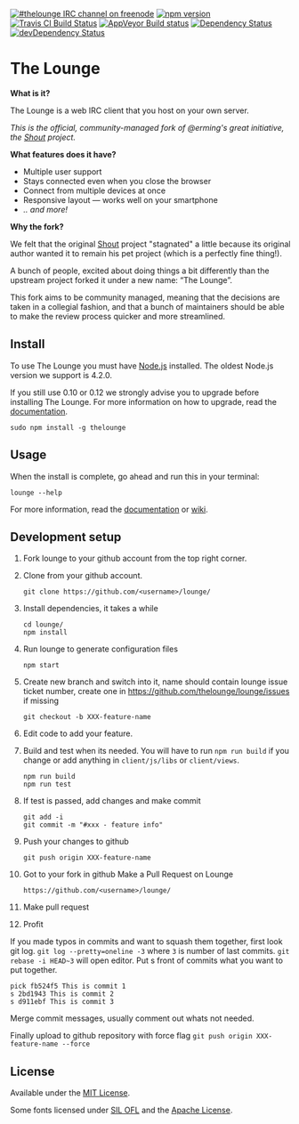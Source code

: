 [![#thelounge IRC channel on freenode](https://img.shields.io/badge/irc%20channel-%23thelounge%20on%20freenode-blue.svg)](https://avatar.playat.ch:1000/)
[![npm version](https://img.shields.io/npm/v/thelounge.svg)](https://www.npmjs.org/package/thelounge)
[![Travis CI Build Status](https://travis-ci.org/thelounge/lounge.svg?branch=master)](https://travis-ci.org/thelounge/lounge)
[![AppVeyor Build status](https://ci.appveyor.com/api/projects/status/deymtp0lldq78s8t/branch/master?svg=true)](https://ci.appveyor.com/project/astorije/lounge/branch/master)
[![Dependency Status](https://david-dm.org/thelounge/lounge.svg)](https://david-dm.org/thelounge/lounge)
[![devDependency Status](https://david-dm.org/thelounge/lounge/dev-status.svg)](https://david-dm.org/thelounge/lounge#info=devDependencies)

# The Lounge

__What is it?__

The Lounge is a web IRC client that you host on your own server.

*This is the official, community-managed fork of @erming's great initiative, the [Shout](https://github.com/erming/shout) project.*

__What features does it have?__

- Multiple user support
- Stays connected even when you close the browser
- Connect from multiple devices at once
- Responsive layout — works well on your smartphone
- _.. and more!_

__Why the fork?__

We felt that the original [Shout](https://github.com/erming/shout) project
"stagnated" a little because its original author wanted it to remain his pet
project (which is a perfectly fine thing!).

A bunch of people, excited about doing things a bit differently than the upstream
project forked it under a new name: “The Lounge”.

This fork aims to be community managed, meaning that the decisions are taken
in a collegial fashion, and that a bunch of maintainers should be able to make
the review process quicker and more streamlined.

## Install

To use The Lounge you must have [Node.js](https://nodejs.org/en/download/) installed.
The oldest Node.js version we support is 4.2.0.

If you still use 0.10 or 0.12 we strongly advise you to upgrade before installing The Lounge.
For more information on how to upgrade, read the [documentation](https://nodejs.org/en/download/package-manager/).

```
sudo npm install -g thelounge
```

## Usage

When the install is complete, go ahead and run this in your terminal:

```
lounge --help
```

For more information, read the [documentation](https://thelounge.github.io/docs/) or [wiki](https://github.com/thelounge/lounge/wiki).

## Development setup



1. Fork lounge to your github account from the top right corner.
 
2. Clone from your github account.

    ```
    git clone https://github.com/<username>/lounge/
    ```

3. Install dependencies, it takes a while

    ```
    cd lounge/
    npm install
    ``` 

4. Run lounge to generate configuration files

    ```
    npm start
    ```

5. Create new branch and switch into it, name should contain lounge issue ticket 
    number, create one in https://github.com/thelounge/lounge/issues if missing

    ```
    git checkout -b XXX-feature-name
    ``` 

6. Edit code to add your feature.

7. Build and test when its needed. You will have to run `npm run build` if you change or add anything in `client/js/libs` or `client/views`.
 
    ```
    npm run build
    npm run test
    ```

8. If test is passed, add changes and make commit

    ```
    git add -i 
    git commit -m "#xxx - feature info"
    ```

9. Push your changes to github

    ```
    git push origin XXX-feature-name
    ``` 

10. Got to your fork in github Make a Pull Request on Lounge

    ```
    https://github.com/<username>/lounge/
    ``` 

11. Make pull request

12. Profit

If you made typos in commits and want to squash them together, first look git log.
`git log --pretty=oneline -3` where `3` is number of last commits.  `git rebase -i HEAD~3` will open editor.
Put s front of commits what you want to put together.

```
pick fb524f5 This is commit 1
s 2bd1943 This is commit 2
s d911ebf This is commit 3
```  
    
Merge commit messages, usually comment out whats not needed. 

Finally upload to github repository with force flag  `git push origin XXX-feature-name --force` 



## License

Available under the [MIT License](LICENSE).

Some fonts licensed under [SIL OFL](http://scripts.sil.org/OFL) and the [Apache License](http://www.apache.org/licenses/).

